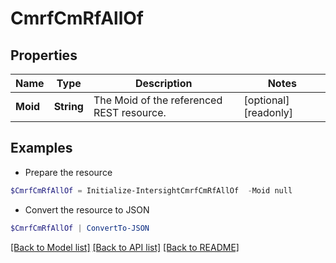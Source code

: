 # CmrfCmRfAllOf
## Properties

Name | Type | Description | Notes
------------ | ------------- | ------------- | -------------
**Moid** | **String** | The Moid of the referenced REST resource. | [optional] [readonly] 

## Examples

- Prepare the resource
```powershell
$CmrfCmRfAllOf = Initialize-IntersightCmrfCmRfAllOf  -Moid null
```

- Convert the resource to JSON
```powershell
$CmrfCmRfAllOf | ConvertTo-JSON
```

[[Back to Model list]](../README.md#documentation-for-models) [[Back to API list]](../README.md#documentation-for-api-endpoints) [[Back to README]](../README.md)

